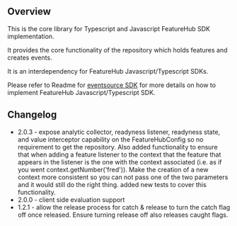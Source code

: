## Overview

This is the core library for Typescript and Javascript FeatureHub SDK implementation.

It provides the core functionality of the
repository which holds features and creates events.

It is an interdependency for FeatureHub Javascript/Typescript SDKs. 

Please refer to Readme for [eventsource SDK](https://www.npmjs.com/package/featurehub-eventsource-sdk) 
for more details on how to implement FeatureHub Javascript/Typescript SDK.   

## Changelog
            
- 2.0.3 - expose analytic collector, readyness listener, readyness state, and value interceptor capability on the FeatureHubConfig so no requirement to get the repository.
  Also added functionality to ensure that when adding a feature listener to the context that the feature that appears in the listener is the one with the context
  associated (i.e. as if you went context.getNumber('fred')). Make the creation of a new context more consistent so you can not pass one of the two parameters and it
  would still do the right thing. added new tests to cover this functionality.
- 2.0.0 - client side evaluation support
- 1.2.1 - allow the release process for catch & release to turn the catch flag off once released. Ensure turning
release off also releases caught flags.
  
